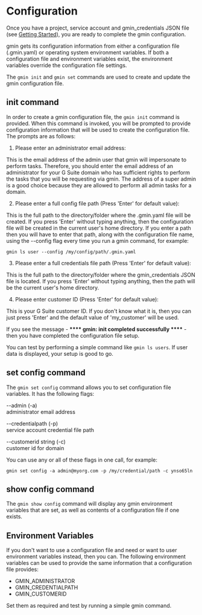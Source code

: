 # Configuration

Once you have a project, service account and gmin_credentials JSON file (see [Getting Started](getting_started.md)), you are ready to complete the gmin configuration.

gmin gets its configuration information from either a configuration file (.gmin.yaml) or operating system environment variables. If both a configuration file and environment variables exist, the environment variables override the configuration file settings.

The `gmin init` and `gmin set` commands are used to create and update the gmin configuration file.

## init command
In order to create a gmin configuration file, the `gmin init` command is provided. When this command is invoked, you will be prompted to provide configuration information that will be used to create the configuration file. The prompts are as follows:

1. Please enter an administrator email address:

This is the email address of the admin user that gmin will impersonate to perform tasks. Therefore, you should enter the email address of an administrator for your G Suite domain who has sufficient rights to perform the tasks that you will be requesting via gmin. The address of a super admin is a good choice because they are allowed to perform all admin tasks for a domain.

2. Please enter a full config file path (Press 'Enter' for default value):

This is the full path to the directory/folder where the .gmin.yaml file will be created. If you press 'Enter' without typing anything, then the configuration file will be created in the current user's home directory. If you enter a path then you will have to enter that path, along with the configuration file name, using the --config flag every time you run a gmin command, for example:

`gmin ls user --config /my/config/path/.gmin.yaml`

3. Please enter a full credentials file path (Press 'Enter' for default value):

This is the full path to the directory/folder where the gmin_credentials JSON file is located. If you press 'Enter' without typing anything, then the path will be the current user's home directory.

4. Please enter customer ID (Press 'Enter' for default value):

This is your G Suite customer ID. If you don't know what it is, then you can just press 'Enter' and the default value of 'my_customer' will be used.

If you see the message - **\*\*\*\* gmin: init completed successfully \*\*\*\*** - then you have completed the configuration file setup.

You can test by performing a simple command like `gmin ls users`. If user data is displayed, your setup is good to go.

## set config command

The `gmin set config` command allows you to set configuration file variables. It has the following flags:

--admin (-a)<br />
administrator email address

--credentialpath (-p)<br />
service account credential file path

--customerid string (-c)<br />
customer id for domain

You can use any or all of these flags in one call, for example:

`gmin set config -a admin@myorg.com -p /my/credential/path -c ynso65ln`

## show config command

The `gmin show config` command will display any gmin environment variables that are set, as well as contents of a configuration file if one exists.

## Environment Variables

If you don't want to use a configuration file and need or want to user environment variables instead, then you can. The following environment variables can be used to provide the same information that a configuration file provides:

* GMIN_ADMINISTRATOR
* GMIN_CREDENTIALPATH
* GMIN_CUSTOMERID

Set them as required and test by running a simple gmin command.